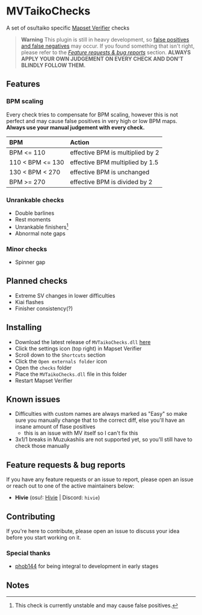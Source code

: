 # MVTaikoChecks

A set of osu!taiko specific [Mapset Verifier](https://github.com/Naxesss/MapsetVerifier) checks

> **Warning**
> This plugin is still in heavy development, so [false positives and false negatives](https://en.wikipedia.org/wiki/False_positives_and_false_negatives) may occur. If you found something that isn't right, please refer to the *[Feature requests & bug reports](#feature-requests--bug-reports)* section.
> **ALWAYS APPLY YOUR OWN JUDGEMENT ON EVERY CHECK AND DON'T BLINDLY FOLLOW THEM.**

## Features

### BPM scaling

Every check tries to compensate for BPM scaling, however this is not perfect and may cause false positives in very high or low BPM maps. **Always use your manual judgement with every check.**

| BPM | Action |
| :-- | :-- |
| BPM <= 110 | effective BPM is multiplied by 2 |
| 110 < BPM <= 130 | effective BPM multiplied by 1.5 |
| 130 < BPM < 270 | effective BPM is unchanged |
| BPM >= 270 | effective BPM is divided by 2 |

### Unrankable checks

- Double barlines
- Rest moments
- Unrankable finishers[^note-unstable]
- Abnormal note gaps

### Minor checks

- Spinner gap

## Planned checks

- Extreme SV changes in lower difficulties
- Kiai flashes
- Finisher consistency(?)

## Installing

- Download the latest release of `MVTaikoChecks.dll` [here](https://github.com/Hiviexd/MVTaikoChecks/releases/latest)
- Click the settings icon (top right) in Mapset Verifier
- Scroll down to the `Shortcuts` section
- Click the `Open externals folder` icon
- Open the `checks` folder
- Place the `MVTaikoChecks.dll` file in this folder
- Restart Mapset Verifier

## Known issues

- Difficulties with custom names are always marked as "Easy" so make sure you manually change that to the correct diff, else you'll have an insane amount of flase positives
  - this is an issue with MV itself so I can't fix this
- 3x1/1 breaks in Muzukashiis are not supported yet, so you'll still have to check those manually

## Feature requests & bug reports

If you have any feature requests or an issue to report, please open an issue or reach out to one of the active maintainers below:

- **Hivie** (osu!: [Hivie](https://osu.ppy.sh/users/14102976) | Discord: `hivie`)

## Contributing

If you're here to contribute, please open an issue to discuss your idea before you start working on it.

### Special thanks

- [phob144](https://github.com/phob144) for being integral to development in early stages

## Notes

[^note-unstable]: This check is currently unstable and may cause false positives.
